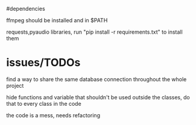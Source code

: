 #dependencies

ffmpeg should be installed and in $PATH

requests,pyaudio libraries, run "pip install -r requirements.txt" to install them

# issues/TODOs

find a way to share the same database connection throughout the whole project

hide functions and variable that shouldn't be used outside the classes,
do that to every class in the code

the code is a mess, needs refactoring
